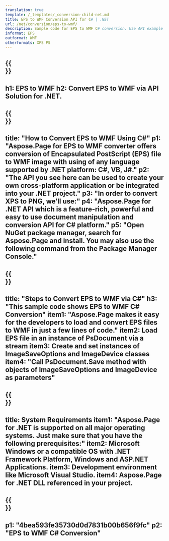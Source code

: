 ```yaml
---
translation: true
template: /_templates/_conversion-child-net.md
title: EPS to WMF Conversion API for C# | .NET
url: /net/conversion/eps-to-wmf/ 
description: Sample code for EPS to WMF C# conversion. Use API example code for batch EPS files to WMF conversion within VB.NET, Asp.NET or any .NET based application.
informat: EPS
outformat: WMF
otherformats: XPS PS
---
```


{{<section banner>}}
---
h1: EPS to WMF
h2: Convert EPS to WMF via API Solution for .NET.
---

{{<section overview>}}
---
title: "How to Convert EPS to WMF Using C#"
p1: "Aspose.Page for EPS to WMF converter offers conversion of Encapsulated PostScript (EPS) file to WMF image with using of any language supported by .NET platform: C#, VB, J#."
p2: "The API you see here can be used to create your own cross-platform application or be integrated into your .NET project."
p3: "In order to convert XPS to PNG, we’ll use:"
p4: "Aspose.Page for .NET API which is a feature-rich, powerful and easy to use document manipulation and conversion API for C# platform."
p5: "Open NuGet package manager, search for Aspose.Page and install. You may also use the following command from the Package Manager Console."
---

{{<section feature1>}}
---
title: "Steps to Convert EPS to WMF via C#"
h3: "This sample code shows EPS to WMF C# Conversion"
item1: "Aspose.Page makes it easy for the developers to load and convert EPS files to WMF in just a few lines of code."
item2: Load EPS file in an instance of PsDocument via a stream
item3: Create and set instances of ImageSaveOptions and ImageDevice classes
item4: "Call PsDocument.Save method with objects of ImageSaveOptions and ImageDevice as parameters"
---

{{<section feature2>}}
---
title: System Requirements
item1: "Aspose.Page for .NET is supported on all major operating systems. Just make sure that you have the following prerequisites:"
item2: Microsoft Windows or a compatible OS with .NET Framework Platform, Windows and ASP.NET Applications.
item3: Development environment like Microsoft Visual Studio.
item4: Aspose.Page for .NET DLL referenced in your project.
---

{{<section gist>}}
---
p1: "4bea593fe35730d0d7831b00b656f9fc"
p2: "EPS to WMF C# Conversion"
---
